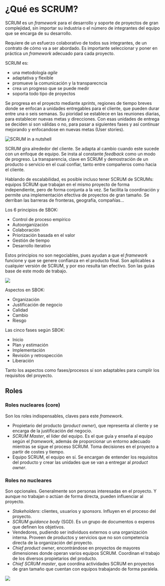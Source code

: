 # ¿Qué es SCRUM?

SCRUM es un *framework* para el desarrollo y soporte de proyectos de gran complejidad, sin importar su industria o el número de integrantes del equipo que se encarga de su desarrollo.

Requiere de un esfuerzo colaborativo de todos sus integrantes, de un contrato de cómo va a ser abordado. Es importante seleccionar y poner en práctica un *framework* adecuado para cada proyecto.

SCRUM es:

* una metodología *agile*
* adaptativa y flexible
* promueve la comunicación y la transparecncia
* crea un progreso que se puede medir
* soporta todo tipo de proyectos

Se progresa en el proyecto mediante *sprints*, regiones de tiempo breves donde se enfocan a unidades entregables para el cliente, que pueden durar entre una o seis semanas. Su pioridad se establece en las reuniones diarias, para establecer nuevas metas y direcciones. Con esas unidades de entrega se deciden si son válidas o no, para pasar a siguientes fases y así continuar mejorando y enfocandose en nuevas metas (User stories).

![SCRUM in a nutshell](http://home.gregoryheller.com/sites/gregoryheller.com/files/scrum_visualized.png)

SCRUM gira alrededor del cliente. Se adapta al cambio cuando este sucede con un enfoque de equipo. Se insta al constante _feedback_ como un modo de progreso. La transparencia, clave en SCRUM y demostración de un producto o servicio en el cual confiar, tanto entre compañeros como hacia el cliente.

Hablando de escalabilidad, es posible incluso tener SCRUM de SCRUMs: equipos SCRUM que trabajan en el mismo proyecto de forma independiente, pero de forma conjunta a la vez. Se facilita la coordinación y permite una implementación efectiva de proyectos de gran tamaño. Se derriban las barreras de fronteras, geografía, compañías...

Los 6 principios de SBOK:

* Control de proceso empírico
* Autoorganización
* Colaboración
* Priorización basada en el valor
* Gestión de tiempo
* Desarrollo iterativo

Estos principios no son negociables, pues ayudan a que el _framework_ funcione y que se genere confianza en el producto final. Son aplicables a cualquier versión de SCRUM, y por eso resulta tan efectivo. Son las guías base de este modo de trabajo.

![](https://www.scrumstudy.com/Scrum-Images/scrum-principles.png)

Aspectos en SBOK:

* Organización
* Justificación de negocio
* Calidad
* Cambio
* Riesgo

Las cinco fases según SBOK:

* Inicio
* Plan y estimación
* Implementación
* Revisión y retrospección
* Liberación

Tanto los aspectos como fases/procesos sí son adaptables para cumplir los requisitos del proyecto.

## Roles

### Roles nucleares (core)

Son los roles indispensables, claves para este _framework_.

* Propietario del producto (_product owner_), que representa al cliente y se encarga de la justificación del negocio.
* _SCRUM Master_, el líder del equipo. Es el que guía y enseña al equipo según el _framework_, además de proporcionar un entorno adecuado mientras se sigue el proceso SCRUM. Toma decisiones en el proyecto a partir de costes y tiempo.
* Equipo SCRUM, el equipo en sí. Se encargan de entender los requisitos del producto y crear las unidades que se van a entregar al _product owner_.

### Roles no nucleares

Son opcionales. Generalmente son personas interesadas en el proyecto. Y aunque no trabajan o actúan de forma directa, pueden influenciar al proyecto.

* _Stakeholders_: clientes, usuarios y _sponsors_.  Influyen en el proceso del proyecto.
* _SCRUM guidance body_ (SGD). Es un grupo de documentos o experos que definen los objetivos.
* Vendedores, pudiendo ser individuos externos o una organización interna. Proveen de productos y servicios que no son competencia directa de la organización del proyecto.
* _Chief product owner_, encontrándose en proyectos de mayores dimensiones donde operan varios equipos SCRUM. Coordinan el trabajo de los diversos propietarios del producto.
* _Chief SCRUM master_, que coordina actividades SCRUM en proyectos de gran tamaño que cuentan con equipos trabajando de forma paralela.

![](https://agilescrumblog.files.wordpress.com/2014/07/organization-in-scrum.jpg)
